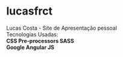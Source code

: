 # lucasfrct
 Lucas Costa - Site de Apresentação pessoal<br>
 Tecnologias Usadas:<br>
 <b>CSS Pre-processors SASS<b><br>
 <b>Google Angular JS</b><br>
